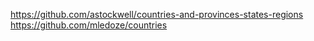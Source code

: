 https://github.com/astockwell/countries-and-provinces-states-regions
https://github.com/mledoze/countries
